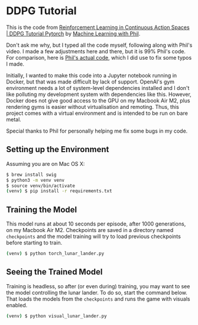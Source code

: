 # DDPG Tutorial

This is the code from [Reinforcement Learning in Continuous Action Spaces | DDPG Tutorial Pytorch](https://www.youtube.com/watch?v=6Yd5WnYls_Y)
by [Machine Learning with Phil](https://www.youtube.com/@MachineLearningwithPhil).

Don't ask me why, but I typed all the code myself, following along with Phil's
video. I made a few adjustments here and there, but it is 99% Phil's code. For
comparison, here is [Phil's actual code](https://github.com/philtabor/Youtube-Code-Repository/blob/master/ReinforcementLearning/PolicyGradient/DDPG/pytorch/lunar-lander/ddpg_torch.py), which I did use to fix some typos I made.

Initially, I wanted to make this code into a Jupyter notebook running in Docker,
but that was made difficult by lack of support. OpenAI's gym environment needs a
lot of system-level dependencies installed and I don't like polluting my
development system with dependencies like this. However, Docker does not give
good access to the GPU on my Macbook Air M2, plus rendering gyms is easier
without virtualisation and remoting. Thus, this project comes with a virtual
environment and is intended to be run on bare metal.

Special thanks to Phil for personally helping me fix some bugs in my code.

## Setting up the Environment

Assuming you are on Mac OS X:

```bash
$ brew install swig
$ python3 -m venv venv
$ source venv/bin/activate
(venv) $ pip install -r requirements.txt
```

## Training the Model

This model runs at about 10 seconds per episode, after 1000 generations, on my
Macbook Air M2. Checkpoints are saved in a directory named `checkpoints` and the
model training will try to load previous checkpoints before starting to train.

```bash
(venv) $ python torch_lunar_lander.py
```

## Seeing the Trained Model

Training is headless, so after (or even during) training, you may want to see
the model controlling the lunar lander. To do so, start the command below. That
loads the models from the `checkpoints` and runs the game with visuals enabled.

```bash
(venv) $ python visual_lunar_lander.py
```

